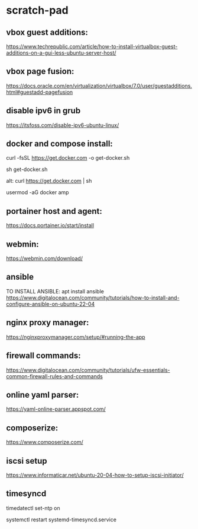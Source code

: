 # scratch-pad

## vbox guest additions:
https://www.techrepublic.com/article/how-to-install-virtualbox-guest-additions-on-a-gui-less-ubuntu-server-host/

## vbox page fusion:
https://docs.oracle.com/en/virtualization/virtualbox/7.0/user/guestadditions.html#guestadd-pagefusion

## disable ipv6 in grub
https://itsfoss.com/disable-ipv6-ubuntu-linux/

## docker and compose install:
curl -fsSL https://get.docker.com -o get-docker.sh

sh get-docker.sh

alt: curl https://get.docker.com | sh

usermod -aG docker amp

## portainer host and agent:
https://docs.portainer.io/start/install

## webmin:
https://webmin.com/download/

## ansible
TO INSTALL ANSIBLE: apt install ansible
https://www.digitalocean.com/community/tutorials/how-to-install-and-configure-ansible-on-ubuntu-22-04

## nginx proxy manager:
https://nginxproxymanager.com/setup/#running-the-app

## firewall commands:
https://www.digitalocean.com/community/tutorials/ufw-essentials-common-firewall-rules-and-commands

## online yaml parser:
https://yaml-online-parser.appspot.com/

## composerize:
https://www.composerize.com/

## iscsi setup
https://www.informaticar.net/ubuntu-20-04-how-to-setup-iscsi-initiator/

## timesyncd
timedatectl set-ntp on

systemctl restart systemd-timesyncd.service
